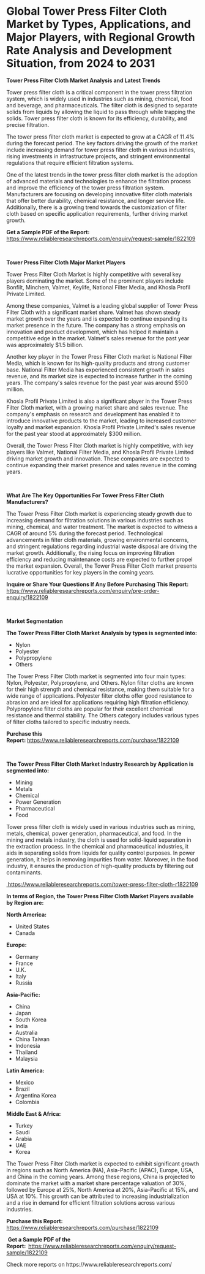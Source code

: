 <p><h1>Global Tower Press Filter Cloth Market by Types, Applications, and Major Players, with Regional Growth Rate Analysis and Development Situation, from 2024 to 2031</h1></p><p><strong>Tower Press Filter Cloth Market Analysis and Latest Trends</strong></p>
<p><p>Tower press filter cloth is a critical component in the tower press filtration system, which is widely used in industries such as mining, chemical, food and beverage, and pharmaceuticals. The filter cloth is designed to separate solids from liquids by allowing the liquid to pass through while trapping the solids. Tower press filter cloth is known for its efficiency, durability, and precise filtration.</p><p>The tower press filter cloth market is expected to grow at a CAGR of 11.4% during the forecast period. The key factors driving the growth of the market include increasing demand for tower press filter cloth in various industries, rising investments in infrastructure projects, and stringent environmental regulations that require efficient filtration systems.</p><p>One of the latest trends in the tower press filter cloth market is the adoption of advanced materials and technologies to enhance the filtration process and improve the efficiency of the tower press filtration system. Manufacturers are focusing on developing innovative filter cloth materials that offer better durability, chemical resistance, and longer service life. Additionally, there is a growing trend towards the customization of filter cloth based on specific application requirements, further driving market growth.</p></p>
<p><strong>Get a Sample PDF of the Report:&nbsp;</strong> <a href="https://www.reliableresearchreports.com/enquiry/request-sample/1822109">https://www.reliableresearchreports.com/enquiry/request-sample/1822109</a></p>
<p>&nbsp;</p>
<p><strong>Tower Press Filter Cloth Major Market Players</strong></p>
<p><p>Tower Press Filter Cloth Market is highly competitive with several key players dominating the market. Some of the prominent players include Bonfilt, Minchem, Valmet, Keylife, National Filter Media, and Khosla Profil Private Limited.</p><p>Among these companies, Valmet is a leading global supplier of Tower Press Filter Cloth with a significant market share. Valmet has shown steady market growth over the years and is expected to continue expanding its market presence in the future. The company has a strong emphasis on innovation and product development, which has helped it maintain a competitive edge in the market. Valmet's sales revenue for the past year was approximately $1.5 billion.</p><p>Another key player in the Tower Press Filter Cloth market is National Filter Media, which is known for its high-quality products and strong customer base. National Filter Media has experienced consistent growth in sales revenue, and its market size is expected to increase further in the coming years. The company's sales revenue for the past year was around $500 million.</p><p>Khosla Profil Private Limited is also a significant player in the Tower Press Filter Cloth market, with a growing market share and sales revenue. The company's emphasis on research and development has enabled it to introduce innovative products to the market, leading to increased customer loyalty and market expansion. Khosla Profil Private Limited's sales revenue for the past year stood at approximately $300 million.</p><p>Overall, the Tower Press Filter Cloth market is highly competitive, with key players like Valmet, National Filter Media, and Khosla Profil Private Limited driving market growth and innovation. These companies are expected to continue expanding their market presence and sales revenue in the coming years.</p></p>
<p>&nbsp;</p>
<p><strong>What Are The Key Opportunities For Tower Press Filter Cloth Manufacturers?</strong></p>
<p><p>The Tower Press Filter Cloth market is experiencing steady growth due to increasing demand for filtration solutions in various industries such as mining, chemical, and water treatment. The market is expected to witness a CAGR of around 5% during the forecast period. Technological advancements in filter cloth materials, growing environmental concerns, and stringent regulations regarding industrial waste disposal are driving the market growth. Additionally, the rising focus on improving filtration efficiency and reducing maintenance costs are expected to further propel the market expansion. Overall, the Tower Press Filter Cloth market presents lucrative opportunities for key players in the coming years.</p></p>
<p><strong>Inquire or Share Your Questions If Any Before Purchasing This Report:</strong> <a href="https://www.reliableresearchreports.com/enquiry/pre-order-enquiry/1822109">https://www.reliableresearchreports.com/enquiry/pre-order-enquiry/1822109</a></p>
<p>&nbsp;</p>
<p><strong>Market Segmentation</strong></p>
<p><strong>The Tower Press Filter Cloth Market Analysis by types is segmented into:</strong></p>
<p><ul><li>Nylon</li><li>Polyester</li><li>Polypropylene</li><li>Others</li></ul></p>
<p><p>The Tower Press Filter Cloth market is segmented into four main types: Nylon, Polyester, Polypropylene, and Others. Nylon filter cloths are known for their high strength and chemical resistance, making them suitable for a wide range of applications. Polyester filter cloths offer good resistance to abrasion and are ideal for applications requiring high filtration efficiency. Polypropylene filter cloths are popular for their excellent chemical resistance and thermal stability. The Others category includes various types of filter cloths tailored to specific industry needs.</p></p>
<p><strong>Purchase this Report:&nbsp;</strong><a href="https://www.reliableresearchreports.com/purchase/1822109">https://www.reliableresearchreports.com/purchase/1822109</a></p>
<p>&nbsp;</p>
<p><strong>The Tower Press Filter Cloth Market Industry Research by Application is segmented into:</strong></p>
<p><ul><li>Mining</li><li>Metals</li><li>Chemical</li><li>Power Generation</li><li>Pharmaceutical</li><li>Food</li></ul></p>
<p><p>Tower press filter cloth is widely used in various industries such as mining, metals, chemical, power generation, pharmaceutical, and food. In the mining and metals industry, the cloth is used for solid-liquid separation in the extraction process. In the chemical and pharmaceutical industries, it aids in separating solids from liquids for quality control purposes. In power generation, it helps in removing impurities from water. Moreover, in the food industry, it ensures the production of high-quality products by filtering out contaminants.</p></p>
<p><a href="https://www.reliableresearchreports.com/tower-press-filter-cloth-r1822109">&nbsp;https://www.reliableresearchreports.com/tower-press-filter-cloth-r1822109</a></p>
<p><strong>In terms of Region, the Tower Press Filter Cloth Market Players available by Region are:</strong></p>
<p>
    <p> <strong> North America: </strong>
        <ul>
            <li>United States</li>
            <li>Canada</li>
        </ul>
        </p> 
    <p> <strong> Europe: </strong>
        <ul>
            <li>Germany</li>
            <li>France</li>
            <li>U.K.</li>
            <li>Italy</li>
            <li>Russia</li>
        </ul>
        </p> 
    <p> <strong> Asia-Pacific: </strong>
        <ul>
            <li>China</li>
            <li>Japan</li>
            <li>South Korea</li>
            <li>India</li>
            <li>Australia</li>
            <li>China Taiwan</li>
            <li>Indonesia</li>
            <li>Thailand</li>
            <li>Malaysia</li>
        </ul>
        </p> 
    <p> <strong> Latin America: </strong>
        <ul>
            <li>Mexico</li>
            <li>Brazil</li>
            <li>Argentina Korea</li>
            <li>Colombia</li>
        </ul>
        </p> 
    <p> <strong> Middle East & Africa: </strong>
        <ul>
            <li>Turkey</li>
            <li>Saudi</li>
            <li>Arabia</li>
            <li>UAE</li>
            <li>Korea</li>
        </ul>
    </p>
    </p>
<p><p>The Tower Press Filter Cloth market is expected to exhibit significant growth in regions such as North America (NA), Asia-Pacific (APAC), Europe, USA, and China in the coming years. Among these regions, China is projected to dominate the market with a market share percentage valuation of 30%, followed by Europe at 25%, North America at 20%, Asia-Pacific at 15%, and USA at 10%. This growth can be attributed to increasing industrialization and a rise in demand for efficient filtration solutions across various industries.</p></p>
<p><strong>Purchase this Report: </strong><a href="https://www.reliableresearchreports.com/purchase/1822109">https://www.reliableresearchreports.com/purchase/1822109</a></p>
<p>&nbsp;<strong>Get a Sample PDF of the Report:&nbsp;&nbsp;</strong><a href="https://www.reliableresearchreports.com/enquiry/request-sample/1822109">https://www.reliableresearchreports.com/enquiry/request-sample/1822109</a></p>
<p><strong></strong></p>
<p>Check more reports on https://www.reliableresearchreports.com/</p>